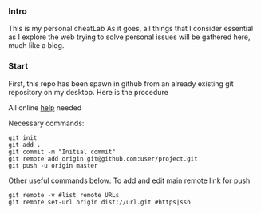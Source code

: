 ### Intro

This is my personal cheatLab
As it goes, all things that I consider essential as
I explore the web trying to solve personal issues
will be gathered here, much like a blog.

### Start

First, this repo has been spawn in github from an
already existing git repository on my desktop.
Here is the procedure

All online [help](https://help.github.com/articles/adding-an-existing-project-to-github-using-the-command-line/) needed

Necessary commands:

```
git init
git add .
git commit -m "Initial commit"
git remote add origin git@github.com:user/project.git
git push -u origin master
```

Other useful commands below:
To add and edit main remote link for push

```
git remote -v #list remote URLs
git remote set-url origin dist://url.git #https|ssh 
```
